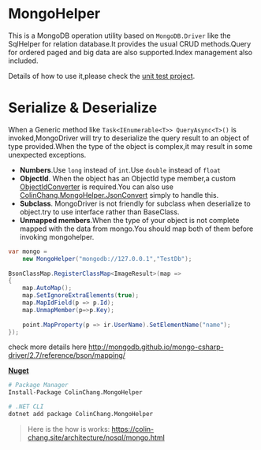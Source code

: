 # MongoHelper

This is a MongoDB operation utility based on `MongoDB.Driver` like the SqlHelper for relation database.It provides the usual CRUD methods.Query for ordered paged and big data are also supported.Index management also included.

Details of how to use it,please check the [unit test project](https://github.com/colin-chang/MongoHelper/tree/master/ColinChang.MongoHelper.Test).

# Serialize & Deserialize

When a Generic method like `Task<IEnumerable<T>> QueryAsync<T>()` is invoked,MongoDriver will try to deserialize the query result to an object of type provided.When the type of the object is complex,it may result in some unexpected exceptions.
* **Numbers**.Use `long` instead of `int`.Use `double` instead of `float`
* **ObjectId**. When the object has an ObjectId type member,a custom [ObjectIdConverter](https://github.com/colin-chang/MongoHelper/blob/master/ColinChang.MongoHelper.JsonConvert/ObjectIdConverter.cs) is required.You can also use [ColinChang.MongoHelper.JsonConvert](https://www.nuget.org/packages/ColinChang.MongoHelper.JsonConvert/) simply to handle this.
* **Subclass**. MongoDriver is not friendly for subclass when deserialize to object.try to use interface rather than BaseClass.
* **Unmapped members**.When the type of your object is not complete mapped with the data from mongo.You should map both of them before invoking mongohelper.

```csharp
var mongo =
    new MongoHelper("mongodb://127.0.0.1","TestDb");
        
BsonClassMap.RegisterClassMap<ImageResult>(map =>
{
    map.AutoMap();
    map.SetIgnoreExtraElements(true);
    map.MapIdField(p => p.Id);
    map.UnmapMember(p=>p.Key);
    
    point.MapProperty(p => ir.UserName).SetElementName("name");
});
```
check more details here http://mongodb.github.io/mongo-csharp-driver/2.7/reference/bson/mapping/



**[Nuget](https://www.nuget.org/packages/ColinChang.MongoHelper/)**
```sh
# Package Manager
Install-Package ColinChang.MongoHelper

# .NET CLI
dotnet add package ColinChang.MongoHelper
```

> Here is the how is works:
https://colin-chang.site/architecture/nosql/mongo.html
